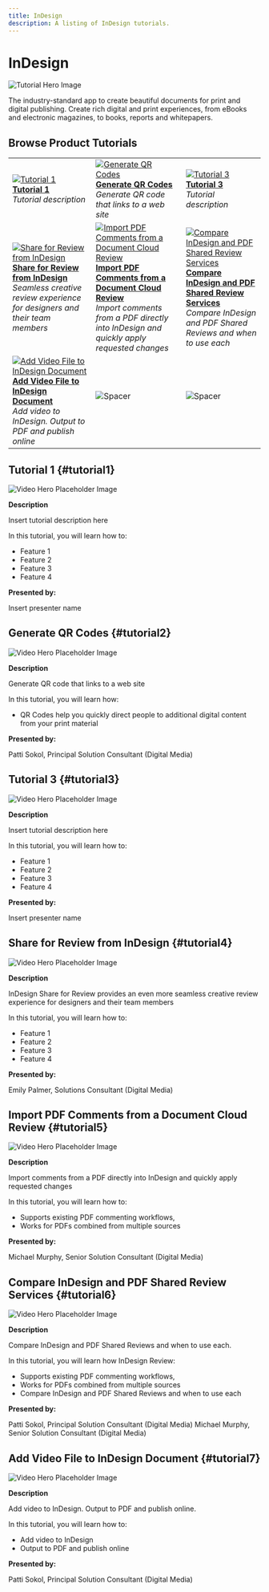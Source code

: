 ```yaml
---
title: InDesign
description: A listing of InDesign tutorials.
---
```


# InDesign

![Tutorial Hero Image](../assets/hero_placeholder.png)

The industry-standard app to create beautiful documents for print and digital publishing. Create rich digital and print experiences, from eBooks and electronic magazines, to books, reports and whitepapers.

## Browse Product Tutorials

<table>
<tr>
 <td>
   <a href="indesign.md#tutorial1">
      <img alt="Tutorial 1" src="../assets//table_placeholder.png" />
   </a>
    <div>
   <a href="indesign.md#tutorial1"><strong>Tutorial 1</strong></a>
    </div>
    <em>Tutorial description</em>
    <br>
  </td>
  <td>
    <a href="indesign.md#tutorial2">
        <img alt="Generate QR Codes" src="../assets/table_placeholder.png" />
    </a>
    <div>
    <a href="indesign.md#tutorial2"><strong>Generate QR Codes</strong></a>
    </div>
    <em>Generate QR code that links to a web site</em>
    <br>
  </td>
  <td>
    <a href="indesign.md#tutorial3">
        <img alt="Tutorial 3" src="../assets/table_placeholder.png" />
    </a>
    <div>
    <a href="indesign.md#tutorial3"><strong>Tutorial 3</strong></a>
    </div>
    <em>Tutorial description</em>
  </td>
</tr>
<tr>
 <td>
   <a href="indesign.md#tutorial4">
      <img alt="Share for Review from InDesign" src="../assets//table_placeholder.png" />
   </a>
    <div>
   <a href="indesign.md#tutorial1"><strong>Share for Review from InDesign</strong></a>
    </div>
    <em>Seamless creative review experience for designers and their team members</em>
    <br>
  </td>
  <td>
    <a href="indesign.md#tutorial5">
        <img alt="Import PDF Comments from a Document 
Cloud Review" src="../assets/table_placeholder.png" />
    </a>
    <div>
    <a href="indesign.md#tutorial2"><strong>Import PDF Comments from a Document 
Cloud Review</strong></a>
    </div>
    <em>Import comments from a PDF directly into InDesign and quickly apply requested changes</em>
    <br>
  </td>
  <td>
    <a href="indesign.md#tutorial6">
        <img alt="Compare InDesign and PDF Shared Review 
Services" src="../assets/table_placeholder.png" />
    </a>
    <div>
    <a href="indesign.md#tutorial3"><strong>Compare InDesign and PDF Shared Review 
Services</strong></a>
    </div>
    <em>Compare InDesign and PDF Shared Reviews and when to use each</em>
  </td>
</tr>
<tr>
 <td>
   <a href="indesign.md#tutorial7">
      <img alt="Add Video File to InDesign Document" src="../assets//table_placeholder.png" />
   </a>
    <div>
   <a href="indesign.md#tutorial7"><strong>Add Video File to InDesign Document</strong></a>
    </div>
    <em>Add video to InDesign. Output to PDF and publish online</em>
    <br>
  </td>
 <td>
    <img alt="Spacer" src="../assets/Whitespacer.png" />
    <div>
    <br>
 </td>
 <td>
    <img alt="Spacer" src="../assets/Whitespacer.png" />
    <div>
    <br>
 </td>
</tr>
</table>

## Tutorial 1 {#tutorial1}

![Video Hero Placeholder Image](../assets/table_placeholder.png)

**Description**

Insert tutorial description here

In this tutorial, you will learn how to:
* Feature 1
* Feature 2
* Feature 3
* Feature 4

**Presented by:**

Insert presenter name

## Generate QR Codes {#tutorial2}

![Video Hero Placeholder Image](../assets/table_placeholder.png)

**Description**

Generate QR code that links to a web site

In this tutorial, you will learn how:
* QR Codes help you quickly direct people to additional digital content from your print material

**Presented by:**

Patti Sokol, Principal Solution Consultant (Digital Media)

## Tutorial 3 {#tutorial3}

![Video Hero Placeholder Image](../assets/table_placeholder.png)

**Description**

Insert tutorial description here

In this tutorial, you will learn how to:
* Feature 1
* Feature 2
* Feature 3
* Feature 4

**Presented by:**

Insert presenter name

## Share for Review from InDesign {#tutorial4}

![Video Hero Placeholder Image](../assets/table_placeholder.png)

**Description**

InDesign Share for Review provides an even more seamless creative review experience for designers and their team members

In this tutorial, you will learn how to:
* Feature 1
* Feature 2
* Feature 3
* Feature 4

**Presented by:**

Emily Palmer, Solutions Consultant (Digital Media)

## Import PDF Comments from a Document Cloud Review {#tutorial5}

![Video Hero Placeholder Image](../assets/table_placeholder.png)

**Description**

Import comments from a PDF directly into InDesign and quickly apply requested changes

In this tutorial, you will learn how to:
* Supports existing PDF commenting workflows,
* Works for PDFs combined from multiple sources

**Presented by:**

Michael Murphy, Senior Solution Consultant (Digital Media)

## Compare InDesign and PDF Shared Review Services {#tutorial6}

![Video Hero Placeholder Image](../assets/table_placeholder.png)

**Description**

Compare InDesign and PDF Shared Reviews and when to use each. 

In this tutorial, you will learn how InDesign Review:
* Supports existing PDF commenting workflows,
* Works for PDFs combined from multiple sources
* Compare InDesign and PDF Shared Reviews and when to use each

**Presented by:**

Patti Sokol, Principal Solution Consultant (Digital Media)
Michael Murphy, Senior Solution Consultant (Digital Media)

## Add Video File to InDesign Document {#tutorial7}

![Video Hero Placeholder Image](../assets/table_placeholder.png)

**Description**

Add video to InDesign. Output to PDF and publish online. 

In this tutorial, you will learn how to:
* Add video to InDesign 
* Output to PDF and publish online

**Presented by:**

Patti Sokol, Principal Solution Consultant (Digital Media)